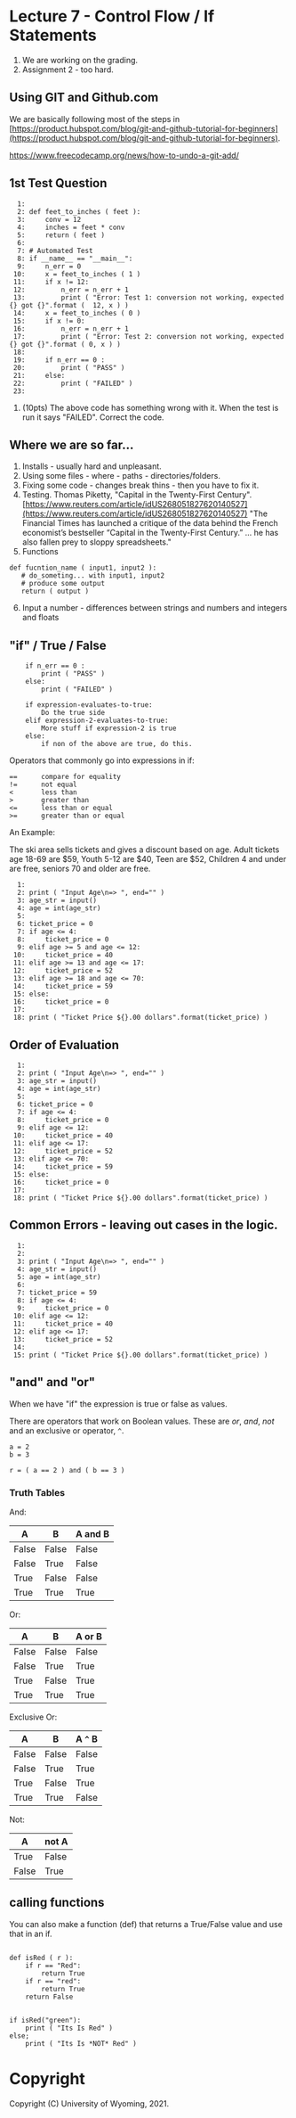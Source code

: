 


<style>
.pagebreak { page-break-before: always; }
.half { height: 200px; }
</style>
<style>
.pagebreak { page-break-before: always; }
.half { height: 200px; }
.markdown-body {
	font-size: 12px;
}
.markdown-body td {
	font-size: 12px;
}
</style>


# Lecture 7 - Control Flow / If Statements            

1. We are working on the grading.
2. Assignment 2 - too hard.

## Using GIT and Github.com

We are basically following most of the steps in [https://product.hubspot.com/blog/git-and-github-tutorial-for-beginners](https://product.hubspot.com/blog/git-and-github-tutorial-for-beginners).

https://www.freecodecamp.org/news/how-to-undo-a-git-add/


## 1st Test Question

```
  1: 
  2: def feet_to_inches ( feet ):
  3:     conv = 12
  4:     inches = feet * conv
  5:     return ( feet )
  6: 
  7: # Automated Test
  8: if __name__ == "__main__":
  9:     n_err = 0
 10:     x = feet_to_inches ( 1 )
 11:     if x != 12:
 12:         n_err = n_err + 1
 13:         print ( "Error: Test 1: conversion not working, expected {} got {}".format (  12, x ) )
 14:     x = feet_to_inches ( 0 )
 15:     if x != 0:
 16:         n_err = n_err + 1
 17:         print ( "Error: Test 2: conversion not working, expected {} got {}".format ( 0, x ) )
 18: 
 19:     if n_err == 0 :
 20:         print ( "PASS" )
 21:     else:
 22:         print ( "FAILED" )
 23: 

```

1. (10pts) The above code has something wrong with it.   When the test is run it says "FAILED".
Correct the code.


## Where we are so far...

1. Installs - usually hard and unpleasant.
2. Using some files - where - paths - directories/folders.
3. Fixing some code - changes break thins - then you have to fix it.
4. Testing.   Thomas Piketty, "Capital in the Twenty-First Century".
[https://www.reuters.com/article/idUS268051827620140527](https://www.reuters.com/article/idUS268051827620140527)
"The Financial Times has launched a critique of the data behind the
French economist’s bestseller “Capital in the Twenty-First Century.”
...    he has also fallen prey to sloppy spreadsheets."
5. Functions
```
def fucntion_name ( input1, input2 ):
   # do_someting... with input1, input2
   # produce some output
   return ( output )
```
6. Input a number - differences between strings and numbers and integers and floats


## "if" / True / False

```
    if n_err == 0 :
        print ( "PASS" )
    else:
        print ( "FAILED" )
```

```
	if expression-evaluates-to-true:
		Do the true side
	elif expression-2-evaluates-to-true:
		More stuff if expression-2 is true
	else:
		if non of the above are true, do this.
```

Operators that commonly go into expressions in if:

```
==		compare for equality
!=		not equal
<		less than
>		greater than
<=		less than or equal
>=		greater than or equal
```



An Example:

The ski area sells tickets and gives a discount based on age.
Adult tickets age 18-69 are $59, Youth 5-12 are $40, Teen are $52, Children 4 and under are free, seniors 70 and older are free.

```
  1: 
  2: print ( "Input Age\n=> ", end="" )
  3: age_str = input()
  4: age = int(age_str)
  5: 
  6: ticket_price = 0
  7: if age <= 4:
  8:     ticket_price = 0
  9: elif age >= 5 and age <= 12:
 10:     ticket_price = 40
 11: elif age >= 13 and age <= 17:
 12:     ticket_price = 52
 13: elif age >= 18 and age <= 70:
 14:     ticket_price = 59
 15: else:
 16:     ticket_price = 0
 17: 
 18: print ( "Ticket Price ${}.00 dollars".format(ticket_price) )

```




## Order of Evaluation

```
  1: 
  2: print ( "Input Age\n=> ", end="" )
  3: age_str = input()
  4: age = int(age_str)
  5: 
  6: ticket_price = 0
  7: if age <= 4:
  8:     ticket_price = 0
  9: elif age <= 12:
 10:     ticket_price = 40
 11: elif age <= 17:
 12:     ticket_price = 52
 13: elif age <= 70:
 14:     ticket_price = 59
 15: else:
 16:     ticket_price = 0
 17: 
 18: print ( "Ticket Price ${}.00 dollars".format(ticket_price) )

```

## Common Errors - leaving out cases in the logic.

```
  1: 
  2: 
  3: print ( "Input Age\n=> ", end="" )
  4: age_str = input()
  5: age = int(age_str)
  6: 
  7: ticket_price = 59
  8: if age <= 4:
  9:     ticket_price = 0
 10: elif age <= 12:
 11:     ticket_price = 40
 12: elif age <= 17:
 13:     ticket_price = 52
 14: 
 15: print ( "Ticket Price ${}.00 dollars".format(ticket_price) )

```




## "and" and "or"

When we have "if" the expression is true or false as values.

There are operators that work on Boolean values.  These are *or*, *and*, *not* and
an exclusive or operator, `^`.

```
a = 2
b = 3

r = ( a == 2 ) and ( b == 3 )
```


### Truth Tables

And:

| A     | B     | A and B |
|-------|-------|---------|
| False | False | False   |
| False | True  | False   |
| True  | False | False   |
| True  | True  | True    |

Or: 

| A     | B     | A or B |
|-------|-------|---------|
| False | False | False   |
| False | True  | True   |
| True  | False | True   |
| True  | True  | True    |

Exclusive Or:

| A     | B     | A `^` B |
|-------|-------|---------|
| False | False | False   |
| False | True  | True   |
| True  | False | True   |
| True  | True  | False    |

Not:

| A     | not A |
|-------|-------|
| True  | False |
| False | True  |


## calling functions 

You can also make a function (def) that returns a True/False value and use 
that in an if.

```

def isRed ( r ):
	if r == "Red":
		return True
	if r == "red":
		return True
	return False


if isRed("green"):
	print ( "Its Is Red" )
else;
	print ( "Its Is *NOT* Red" )

```





















# Copyright

Copyright (C) University of Wyoming, 2021.

